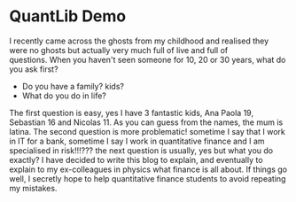 # QuantLib Demo
I recently came across the ghosts from my childhood and realised they were no ghosts but actually very much full of live and full of questions. When you haven't seen someone for 10, 20 or 30 years, what do you ask first? 

* Do you have a family? kids?
* What do you do in life?

The first question is easy, yes I have 3 fantastic kids, Ana Paola 19, Sebastian 16 and Nicolas 11. As you can guess from the names, the mum is latina. The second question is more problematic! sometime I say that I work in IT for a bank, sometime I say I work in quantitative finance and I am specialised in risk!!!??? the next question is usually, yes but what you do exactly? I have decided to write this blog to explain, and eventually to explain to my ex-colleagues in physics what finance is all about. If things go well, I secretly hope to help quantitative finance students to avoid repeating my mistakes.
